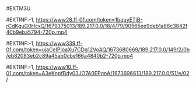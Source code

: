#EXTM3U

#EXTINF:-1, 
https://www28.ff-01.com/token=1bquyETjB-rCdKguG0HcxQ/1679375013/189.217.0.0/18/4/79/90565ee9deb1a86c3842f40b9eba5794-720p.mp4 

#EXTINF:-1,
https://www339.ff-01.com/token=ujaCeIPIoaXu7CDg12VoAQ/1673680669/189.217.0.0/149/2/0b/eb82083eb2c89a45ab0cbe166a4840b2-720p.mp4

#EXTINF:-1,
https://www10.ff-01.com/token=A3eKnpfBdy03JO7A0EPqnA/1673696613/189.217.0.0/51/e/02/

